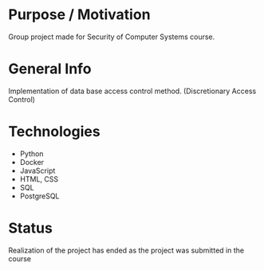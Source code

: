 # Purpose / Motivation
Group project made for Security of Computer Systems course.

# General Info
Implementation of data base access control method. (Discretionary Access Control)

# Technologies
- Python
- Docker
- JavaScript
- HTML, CSS
- SQL
- PostgreSQL

# Status
Realization of the project has ended as the project was submitted in the course
